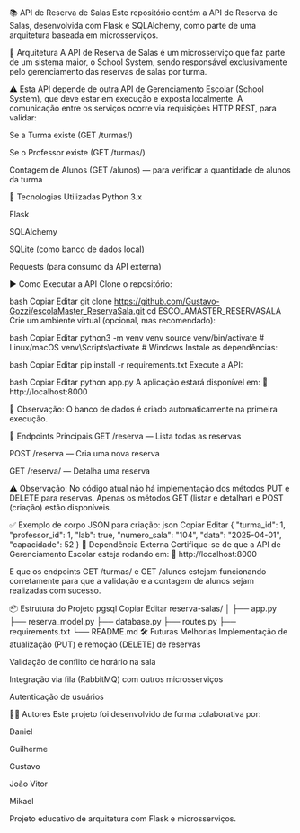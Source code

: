 📚 API de Reserva de Salas
Este repositório contém a API de Reserva de Salas, desenvolvida com Flask e SQLAlchemy, como parte de uma arquitetura baseada em microsserviços.

🧩 Arquitetura
A API de Reserva de Salas é um microsserviço que faz parte de um sistema maior, o School System, sendo responsável exclusivamente pelo gerenciamento das reservas de salas por turma.

⚠️ Esta API depende de outra API de Gerenciamento Escolar (School System), que deve estar em execução e exposta localmente. A comunicação entre os serviços ocorre via requisições HTTP REST, para validar:

Se a Turma existe (GET /turmas/<id>)

Se o Professor existe (GET /turmas/<idProfessor>)

Contagem de Alunos (GET /alunos) — para verificar a quantidade de alunos da turma

🚀 Tecnologias Utilizadas
Python 3.x

Flask

SQLAlchemy

SQLite (como banco de dados local)

Requests (para consumo da API externa)

▶️ Como Executar a API
Clone o repositório:

bash
Copiar
Editar
git clone https://github.com/Gustavo-Gozzi/escolaMaster_ReservaSala.git
cd ESCOLAMASTER_RESERVASALA
Crie um ambiente virtual (opcional, mas recomendado):

bash
Copiar
Editar
python3 -m venv venv
source venv/bin/activate  # Linux/macOS
venv\Scripts\activate     # Windows
Instale as dependências:

bash
Copiar
Editar
pip install -r requirements.txt
Execute a API:

bash
Copiar
Editar
python app.py
A aplicação estará disponível em:
📍 http://localhost:8000

📝 Observação: O banco de dados é criado automaticamente na primeira execução.

📡 Endpoints Principais
GET /reserva — Lista todas as reservas

POST /reserva — Cria uma nova reserva

GET /reserva/<id> — Detalha uma reserva

⚠️ Observação: No código atual não há implementação dos métodos PUT e DELETE para reservas. Apenas os métodos GET (listar e detalhar) e POST (criação) estão disponíveis.

✅ Exemplo de corpo JSON para criação:
json
Copiar
Editar
{
  "turma_id": 1,
  "professor_id": 1,
  "lab": true,
  "numero_sala": "104",
  "data": "2025-04-01",
  "capacidade": 52
}
🔗 Dependência Externa
Certifique-se de que a API de Gerenciamento Escolar esteja rodando em:
📍 http://localhost:8000

E que os endpoints GET /turmas/<id> e GET /alunos estejam funcionando corretamente para que a validação e a contagem de alunos sejam realizadas com sucesso.

📦 Estrutura do Projeto
pgsql
Copiar
Editar
reserva-salas/
│
├── app.py
├── reserva_model.py
├── database.py
├── routes.py
├── requirements.txt
└── README.md
🛠️ Futuras Melhorias
Implementação de atualização (PUT) e remoção (DELETE) de reservas

Validação de conflito de horário na sala

Integração via fila (RabbitMQ) com outros microsserviços

Autenticação de usuários

🧑‍💻 Autores
Este projeto foi desenvolvido de forma colaborativa por:

Daniel

Guilherme

Gustavo

João Vitor

Mikael

Projeto educativo de arquitetura com Flask e microsserviços.